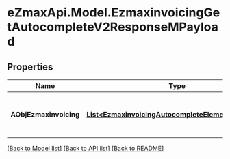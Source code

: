 
# eZmaxApi.Model.EzmaxinvoicingGetAutocompleteV2ResponseMPayload

## Properties

Name | Type | Description | Notes
------------ | ------------- | ------------- | -------------
**AObjEzmaxinvoicing** | [**List&lt;EzmaxinvoicingAutocompleteElementResponse&gt;**](EzmaxinvoicingAutocompleteElementResponse.md) | An array of Ezmaxinvoicing autocomplete element response. | 

[[Back to Model list]](../README.md#documentation-for-models)
[[Back to API list]](../README.md#documentation-for-api-endpoints)
[[Back to README]](../README.md)

